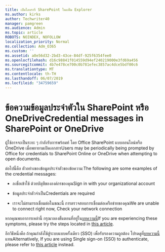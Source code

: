 ```yaml
---
title: เปิดไลบรารี SharePoint ในแฟ้ม Explorer
ms.author: kirks
author: Techwriter40
manager: pamgreen
ms.audience: Admin
ms.topic: article
ROBOTS: NOINDEX, NOFOLLOW
localization_priority: Normal
ms.collection: Adm_O365
ms.custom: ''
ms.assetid: a8e56d32-2bd3-43ce-84df-925f6354fee0
ms.openlocfilehash: d16c98841f014559d94ef240219000e3fd69a456
ms.sourcegitcommit: 4b7e478ce700c0b781efec3857ac4dce5bdf00c6
ms.translationtype: MT
ms.contentlocale: th-TH
ms.lasthandoff: 06/07/2019
ms.locfileid: "34759659"
---
```

# <a name="credential-messages-in-sharepoint-or-onedrive"></a><span data-ttu-id="e639a-102">ข้อความข้อมูลประจำตัวใน SharePoint หรือ OneDrive</span><span class="sxs-lookup"><span data-stu-id="e639a-102">Credential messages in SharePoint or OneDrive</span></span>

<span data-ttu-id="e639a-103">ผู้ใช้อาจจะเป็นระยะ ๆ กำลังรับการพร้อมท์ โดย Office SharePoint แบบออนไลน์หรือ OneDrive เมื่อพยายามเปิดเอกสาร</span><span class="sxs-lookup"><span data-stu-id="e639a-103">Users may be periodically being prompted by Office for credentials to SharePoint Online or OneDrive when attempting to open documents.</span></span>

<span data-ttu-id="e639a-104">ต่อไปนี้คือ ตัวอย่างของข้อมูลประจำตัวของข้อความ:</span><span class="sxs-lookup"><span data-stu-id="e639a-104">The following are some examples of the credential messages:</span></span>

- <span data-ttu-id="e639a-105">ลงชื่อเข้าใช้ ด้วยบัญชีขององค์กรของคุณ</span><span class="sxs-lookup"><span data-stu-id="e639a-105">Sign in with your organizational account</span></span>

- <span data-ttu-id="e639a-106">ข้อมูลประจำตัวจำเป็น</span><span class="sxs-lookup"><span data-stu-id="e639a-106">Credentials are required</span></span>

- <span data-ttu-id="e639a-107">เราจะไม่สามารถเชื่อมต่อในขณะนี้ การตรวจสอบการเชื่อมต่อเครือข่ายของคุณ</span><span class="sxs-lookup"><span data-stu-id="e639a-107">We are unable to connect right now, Check your network connection</span></span>

<span data-ttu-id="e639a-108">หากคุณพบอาการเหล่านี้ กรุณาลองขั้นตอนที่อยู่ใน[บทความนี้](https://support.microsoft.com/help/2913639/office-applications-periodically-prompt-for-credentials-to-sharepoint)</span><span class="sxs-lookup"><span data-stu-id="e639a-108">If you are experiencing these symptoms, please try the steps located in [this article](https://support.microsoft.com/help/2913639/office-applications-periodically-prompt-for-credentials-to-sharepoint).</span></span>

<span data-ttu-id="e639a-109">อีกวิธีหนึ่งคือ ถ้าคุณกำลังใช้สู่ระบบแบบครั้งเดียว (SSO) เพื่อรับรองความถูกต้อง โปรดดูที่[บทความนี้](https://support.microsoft.com/help/4025962/cant-sign-in-after-update-to-office-2016-build-16-0-7967-on-windows-10)แทน</span><span class="sxs-lookup"><span data-stu-id="e639a-109">Alternatively, If you are using Single sign-on (SSO) to authenticate, please refer to [this article](https://support.microsoft.com/help/4025962/cant-sign-in-after-update-to-office-2016-build-16-0-7967-on-windows-10) instead.</span></span>

